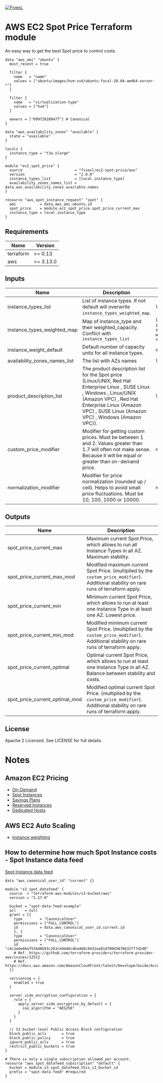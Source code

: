 [![FivexL](https://releases.fivexl.io/fivexlbannergit.jpg)](https://fivexl.io/)

# AWS EC2 Spot Price Terraform module
An easy way to get the best Spot price to control costs.

```hlc
data "aws_ami" "ubuntu" {
  most_recent = true

  filter {
    name   = "name"
    values = ["ubuntu/images/hvm-ssd/ubuntu-focal-20.04-amd64-server-*"]
  }

  filter {
    name   = "virtualization-type"
    values = ["hvm"]
  }

  owners = ["099720109477"] # Canonical
}

data "aws_availability_zones" "available" {
  state = "available"
}

locals {
  instance_type = "t3a.xlarge"
}

module "ec2_spot_price" {
  source                        = "fivexl/ec2-spot-price/aws"
  version                       = "2.0.0"
  instance_types_list           = [local.instance_type]
  availability_zones_names_list = data.aws_availability_zones.available.names
}

resource "aws_spot_instance_request" "spot" {
  ami           = data.aws_ami.ubuntu.id
  spot_price    = module.ec2_spot_price.spot_price_current_max
  instance_type = local.instance_type
}
```

## Requirements

| Name | Version |
|------|---------|
| terraform | >= 0.13 |
| aws | >= 3.13.0 |

## Inputs

| Name | Description | Type | Default | Required |
|------|-------------|------|---------|:--------:|
| instance_types_list | List of instance types. If not default will overwrite `instance_types_weighted_map`. | `list(string)` | `[]` | no |
| instance_types_weighted_map | Map of instance_type and their weighted_capacity. Conflict with `instance_types_list` | `list(object({ instance_type = string, weighted_capacity = string}))` | `[{ instance_type = "t3.micro", weighted_capacity = "1" }]` | no |
| instance_weight_default | Default number of capacity units for all instance types. | `number` | `1` | no |
| availability_zones_names_list | The list with AZs names | `list(string)` |  | yes |
| product_description_list | The product description list for the Spot price (Linux/UNIX, Red Hat Enterprise Linux , SUSE Linux , Windows , Linux/UNIX (Amazon VPC) , Red Hat Enterprise Linux (Amazon VPC) , SUSE Linux (Amazon VPC) , Windows (Amazon VPC)). | `list(string)` | `"Linux/UNIX"` | no |
| custom_price_modifier | Modifier for getting custom prices. Must be between 1 and 2. Values greater than 1.7 will often not make sense. Because it will be equal or greater than on-demand price. | `number` | `1.05` | no |
| normalization_modifier | Modifier for price normalization (rounded up / ceil). Helps to avoid small price fluctuations. Must be 10, 100, 1000 or 10000. | `number` | `1000` | no |

## Outputs

| Name | Description |
|------|-------------|
| spot_price_current_max | Maximum current Spot Price, which allows to run all Instance Types in all AZ. Maximum stability. |
| spot_price_current_max_mod | Modified maximum current Spot Price. (multiplied by the `custom_price_modifier`). Additional stability on rare runs of terraform apply. |
| spot_price_current_min | Minimum current Spot Price, which allows to run at least one Instance Type in at least one AZ. Lowest price. |
| spot_price_current_min_mod | Modified minimum current Spot Price. (multiplied by the `custom_price_modifier`). Additional stability on rare runs of terraform apply. |
| spot_price_current_optimal | Optimal current Spot Price, which allows to run at least one Instance Type in all AZ. Balance between stability and costs. |
| spot_price_current_optimal_mod | Modified optimal current Spot Price. (multiplied by the `custom_price_modifier`). Additional stability on rare runs of terraform apply. |

## License

Apache 2 Licensed. See LICENSE for full details.

# Notes

## Amazon EC2 Pricing
- [On-Demand](https://aws.amazon.com/ec2/pricing/on-demand/)
- [Spot Instances](https://aws.amazon.com/ec2/spot/pricing/)
- [Savings Plans](https://aws.amazon.com/savingsplans/)
- [Reserved Instances](https://aws.amazon.com/ec2/pricing/reserved-instances/)
- [Dedicated Hosts](https://aws.amazon.com/ec2/dedicated-hosts/pricing/)

## AWS EC2 Auto Scaling
- [Instance weighting](https://docs.aws.amazon.com/autoscaling/ec2/userguide/asg-instance-weighting.html)

## How to determine how much Spot Instance costs - Spot Instance data feed
[Spot Instance data feed](https://docs.aws.amazon.com/AWSEC2/latest/UserGuide/spot-data-feeds.html)
```hcl
data "aws_canonical_user_id" "current" {}

module "s3_spot_datafeed" {
  source  = "terraform-aws-modules/s3-bucket/aws"
  version = "1.17.0"

  bucket = "spot-data-feed-example"
  acl    = null
  grant = [{
    type        = "CanonicalUser"
    permissions = ["FULL_CONTROL"]
    id          = data.aws_canonical_user_id.current.id
    }, {
    type        = "CanonicalUser"
    permissions = ["FULL_CONTROL"]
    id          = "c4c1ede66af53448b93c283ce9448c4ba468c9432aa01d700d3878632f77d2d0"
    # Ref. https://github.com/terraform-providers/terraform-provider-aws/issues/12512
    # Ref. https://docs.aws.amazon.com/AmazonCloudFront/latest/DeveloperGuide/AccessLogs.html
  }]

  versioning = {
    enabled = true
  }

  server_side_encryption_configuration = {
    rule = {
      apply_server_side_encryption_by_default = {
        sse_algorithm = "AES256"
      }
    }
  }

  // S3 bucket-level Public Access Block configuration
  block_public_acls       = true
  block_public_policy     = true
  ignore_public_acls      = true
  restrict_public_buckets = true
}

# There is only a single subscription allowed per account.
resource "aws_spot_datafeed_subscription" "default" {
  bucket = module.s3_spot_datafeed.this_s3_bucket_id
  prefix = "spot-data-feed" #required
}
```
